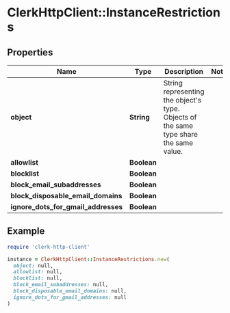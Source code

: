 # ClerkHttpClient::InstanceRestrictions

## Properties

| Name | Type | Description | Notes |
| ---- | ---- | ----------- | ----- |
| **object** | **String** | String representing the object&#39;s type. Objects of the same type share the same value. |  |
| **allowlist** | **Boolean** |  |  |
| **blocklist** | **Boolean** |  |  |
| **block_email_subaddresses** | **Boolean** |  |  |
| **block_disposable_email_domains** | **Boolean** |  |  |
| **ignore_dots_for_gmail_addresses** | **Boolean** |  |  |

## Example

```ruby
require 'clerk-http-client'

instance = ClerkHttpClient::InstanceRestrictions.new(
  object: null,
  allowlist: null,
  blocklist: null,
  block_email_subaddresses: null,
  block_disposable_email_domains: null,
  ignore_dots_for_gmail_addresses: null
)
```

